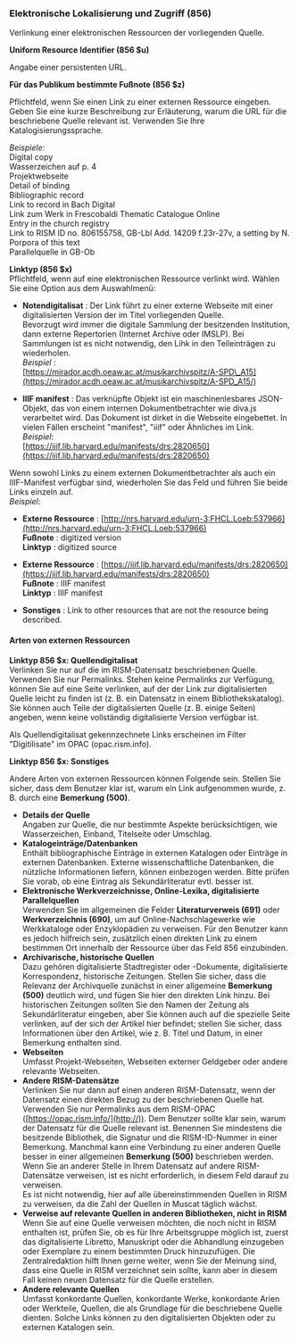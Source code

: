 ### Elektronische Lokalisierung und Zugriff (856)

Verlinkung einer elektronischen Ressourcen der vorliegenden Quelle.

**Uniform Resource Identifier (856 $u)**

Angabe einer persistenten URL.

**Für das Publikum bestimmte Fußnote (856 $z)**

Pflichtfeld, wenn Sie einen Link zu einer externen Ressource eingeben.   
Geben Sie eine kurze Beschreibung zur Erläuterung, warum die URL für die beschriebene Quelle relevant ist. Verwenden Sie Ihre Katalogisierungssprache.

_Beispiele:_  
Digital copy  
Wasserzeichen auf p. 4  
Projektwebseite  
Detail of binding  
Bibliographic record  
Link to record in Bach Digital  
Link zum Werk in Frescobaldi Thematic Catalogue Online  
Entry in the church registry  
Link to RISM ID no. 806155758, GB-Lbl Add. 14209 f.23r-27v, a setting by N. Porpora of this text   
Parallelquelle in GB-Ob

**Linktyp (856 $x)**  
Pflichtfeld, wenn auf eine elektronischen Ressource verlinkt wird. Wählen Sie eine Option aus dem Auswahlmenü:

- **Notendigitalisat** : Der Link führt zu einer externe Webseite mit einer digitalisierten Version der im Titel vorliegenden Quelle.   
Bevorzugt wird immer die digitale Sammlung der besitzenden Institution, dann externe Repertorien (Internet Archive oder IMSLP). Bei Sammlungen ist es nicht notwendig, den Lihk in den Teileinträgen zu wiederholen.  
_Beispiel_ :  
[https://mirador.acdh.oeaw.ac.at/musikarchivspitz/A-SPD\_A15](https://mirador.acdh.oeaw.ac.at/musikarchivspitz/A-SPD_A15/)  

- **IIIF manifest** : Das verknüpfte Objekt ist ein maschinenlesbares JSON-Objekt, das von einem internen Dokumentbetrachter wie diva.js verarbeitet wird. Das Dokument ist dirket in die Webseite eingebettet. In vielen Fällen erscheint "manifest", "iiif" oder Ähnliches im Link.  
_Beispiel_:  
[https://iiif.lib.harvard.edu/manifests/drs:2820650](https://iiif.lib.harvard.edu/manifests/drs:2820650)

Wenn sowohl Links zu einem externen Dokumentbetrachter als auch ein IIIF-Manifest verfügbar sind, wiederholen Sie das Feld und führen Sie beide Links einzeln auf.  
_Beispiel_:

- **Externe Ressource** : [http://nrs.harvard.edu/urn-3:FHCL.Loeb:537966](http://nrs.harvard.edu/urn-3:FHCL.Loeb:537966)  
**Fußnote** : digitized version  
**Linktyp** : digitized source
- **Externe Ressource** : [https://iiif.lib.harvard.edu/manifests/drs:2820650](https://iiif.lib.harvard.edu/manifests/drs:2820650)  
**Fußnote** : IIIF manifest  
**Linktyp** : IIIF manifest  
  

- **Sonstiges** : Link to other resources that are not the resource being described.

#### Arten von externen Ressourcen

**Linktyp 856 $x: Quellendigitalisat**  
Verlinken Sie nur auf die im RISM-Datensatz beschriebenen Quelle. Verwenden Sie nur Permalinks. Stehen keine Permalinks zur Verfügung, können Sie auf eine Seite verlinken, auf der der Link zur digitalisierten Quelle leicht zu finden ist (z. B. ein Datensatz in einem Bibliothekskatalog). Sie können auch Teile der digitalisierten Quelle (z. B. einige Seiten) angeben, wenn keine vollständig digitalisierte Version verfügbar ist.

Als Quellendigitalisat gekennzechnete Links erscheinen im Filter "Digitilisate" im OPAC (opac.rism.info).

**Linktyp 856 $x: Sonstiges**

Andere Arten von externen Ressourcen können Folgende sein. Stellen Sie sicher, dass dem Benutzer klar ist, warum ein Link aufgenommen wurde, z. B. durch eine **Bemerkung (500)**.

- **Details der Quelle**  
Angaben zur Quelle, die nur bestimmte Aspekte berücksichtigen, wie Wasserzeichen, Einband, Titelseite oder Umschlag.
- **Katalogeinträge/Datenbanken**  
Enthält bibliographische Einträge in externen Katalogen oder Einträge in externen Datenbanken. Externe wissenschaftliche Datenbanken, die nützliche Informationen liefern, können einbezogen werden. Bitte prüfen Sie vorab, ob eine Eintrag als Sekundärliteratur evtl. besser ist.
- **Elektronische Werkverzeichnisse, Online-Lexika, digitalisierte Parallelquellen**  
Verwenden Sie im allgemeinen die Felder **Literaturverweis (691)** oder **Werkverzeichnis (690)**, um auf Online-Nachschlagewerke wie Werkkataloge oder Enzyklopädien zu verweisen. Für den Benutzer kann es jedoch hilfreich sein, zusätzlich einen direkten Link zu einem bestimmen Ort innerhalb der Ressource über das Feld 856 einzubinden.
- **Archivarische, historische Quellen**  
Dazu gehören digitalisierte Stadtregister oder -Dokumente, digitalisierte Korrespondenz, historische Zeitungen. Stellen Sie sicher, dass die Relevanz der Archivquelle zunächst in einer allgemeine **Bemerkung (500)** deutlich wird, und fügen Sie hier den direkten Link hinzu. Bei historischen Zeitungen sollten Sie den Namen der Zeitung als Sekundärliteratur eingeben, aber Sie können auch auf die spezielle Seite verlinken, auf der sich der Artikel hier befindet; stellen Sie sicher, dass Informationen über den Artikel, wie z. B. Titel und Datum, in einer Bemerkung enthalten sind.&nbsp;
- **Webseiten**  
Umfasst Projekt-Webseiten, Webseiten externer Geldgeber oder andere relevante Webseiten.
- **Andere RISM-Datensätze**  
Verlinken Sie nur dann auf einen anderen RISM-Datensatz, wenn der Datensatz einen direkten Bezug zu der beschriebenen Quelle hat. Verwenden Sie nur Permalinks aus dem RISM-OPAC ([https://opac.rism.info/](http://)). Dem Benutzer sollte klar sein, warum der Datensatz für die Quelle relevant ist. Benennen Sie mindestens die besitzende Bibliothek, die Signatur und die RISM-ID-Nummer in einer Bemerkung. Manchmal kann eine Verbindung zu einer anderen Quelle besser in einer allgemeinen **Bemerkung (500)** beschrieben werden.   
Wenn Sie an anderer Stelle in Ihrem Datensatz auf andere RISM-Datensätze verweisen, ist es nicht erforderlich, in diesem Feld darauf zu verweisen.   
Es ist nicht notwendig, hier auf alle übereinstimmenden Quellen in RISM zu verweisen, da die Zahl der Quellen in Muscat täglich wächst.&nbsp;
- **Verweise auf relevante Quellen in anderen Bibliotheken, nicht in RISM**  
Wenn Sie auf eine Quelle verweisen möchten, die noch nicht in RISM enthalten ist, prüfen Sie, ob es für Ihre Arbeitsgruppe möglich ist, zuerst das digitalisierte Libretto, Manuskript oder die Abhandlung einzugeben oder Exemplare zu einem bestimmten Druck hinzuzufügen. Die Zentralredaktion hilft Ihnen gerne weiter, wenn Sie der Meinung sind, dass eine Quelle in RISM verzeichnet sein sollte, kann aber in diesem Fall keinen neuen Datensatz für die Quelle erstellen.
- **Andere relevante Quellen**  
Umfasst konkordante Quellen, konkordante Werke, konkordante Arien oder Werkteile, Quellen, die als Grundlage für die beschriebene Quelle dienten. Solche Links können zu den digitalisierten Objekten oder zu externen Katalogen sein.